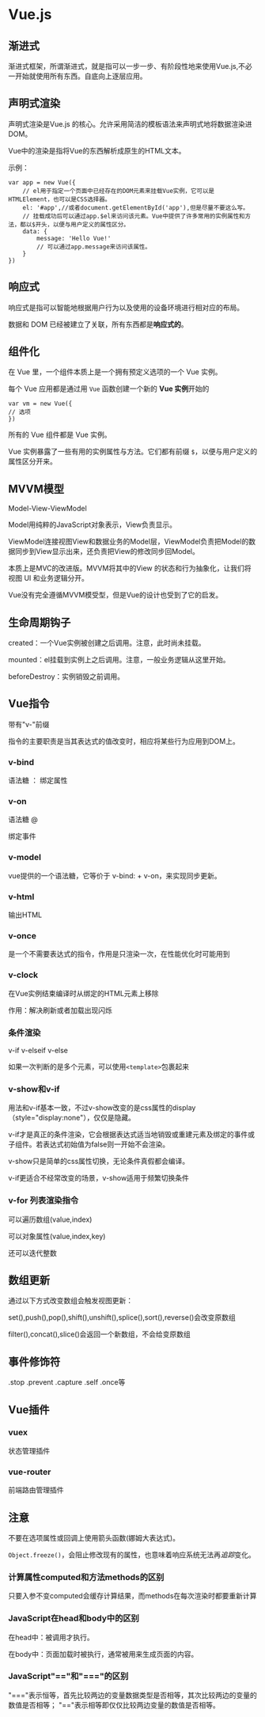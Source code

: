 # Vue.js

## 渐进式

渐进式框架，所谓渐进式，就是指可以一步一步、有阶段性地来使用Vue.js,不必一开始就使用所有东西。自底向上逐层应用。

## 声明式渲染

声明式渲染是Vue.js 的核心。允许采用简洁的模板语法来声明式地将数据渲染进 DOM。

Vue中的渲染是指将Vue的东西解析成原生的HTML文本。

示例：

```
var app = new Vue({
    // el用于指定一个页面中已经存在的DOM元素来挂载Vue实例，它可以是HTMLElement，也可以是CSS选择器。
    el: '#app',//或者document.getElementById('app'),但是尽量不要这么写。
    // 挂载成功后可以通过app.$el来访问该元素。Vue中提供了许多常用的实例属性和方法，都以$开头，以便与用户定义的属性区分。
    data: {
        message: 'Hello Vue!'
        // 可以通过app.message来访问该属性。
    }
})
```

## 响应式

响应式是指可以智能地根据用户行为以及使用的设备环境进行相对应的布局。

数据和 DOM 已经被建立了关联，所有东西都是**响应式的**。

## 组件化

在 Vue 里，一个组件本质上是一个拥有预定义选项的一个 Vue 实例。

每个 Vue 应用都是通过用 `Vue` 函数创建一个新的 **Vue 实例**开始的
```
var vm = new Vue({
// 选项
})
```

所有的 Vue 组件都是 Vue 实例。

Vue 实例暴露了一些有用的实例属性与方法。它们都有前缀 `$`，以便与用户定义的属性区分开来。

## MVVM模型

Model-View-ViewModel

Model用纯粹的JavaScript对象表示，View负责显示。

ViewModel连接视图View和数据业务的Model层，ViewModel负责把Model的数据同步到View显示出来，还负责把View的修改同步回Model。

本质上是MVC的改进版。MVVM将其中的View 的状态和行为抽象化，让我们将视图 UI 和业务逻辑分开。

Vue没有完全遵循MVVM模受型，但是Vue的设计也受到了它的启发。

## 生命周期钩子

created：一个Vue实例被创建之后调用。注意，此时尚未挂载。

mounted：el挂载到实例上之后调用。注意，一般业务逻辑从这里开始。

beforeDestroy：实例销毁之前调用。

## Vue指令

带有"v-"前缀

指令的主要职责是当其表达式的值改变时，相应将某些行为应用到DOM上。

### v-bind

语法糖  ：
绑定属性

### v-on

语法糖  @

绑定事件

### v-model

vue提供的一个语法糖，它等价于 v-bind: + v-on，来实现同步更新。

### v-html

输出HTML

### v-once

是一个不需要表达式的指令，作用是只渲染一次，在性能优化时可能用到

### v-clock

在Vue实例结束编译时从绑定的HTML元素上移除

作用：解决刷新或者加载出现闪烁

### 条件渲染

v-if v-elseif v-else

如果一次判断的是多个元素，可以使用`<template>`包裹起来

### v-show和v-if

用法和v-if基本一致，不过v-show改变的是css属性的display（style="display:none"），仅仅是隐藏。

v-if才是真正的条件渲染，它会根据表达式适当地销毁或重建元素及绑定的事件或子组件。若表达式初始值为false则一开始不会渲染。

v-show只是简单的css属性切换，无论条件真假都会编译。

v-if更适合不经常改变的场景，v-show适用于频繁切换条件

### v-for 列表渲染指令

可以遍历数组(value,index)

可以对象属性(value,index,key)

还可以迭代整数

## 数组更新

通过以下方式改变数组会触发视图更新：

set(),push(),pop(),shift(),unshift(),splice(),sort(),reverse()会改变原数组

filter(),concat(),slice()会返回一个新数组，不会给变原数组

## 事件修饰符

.stop  .prevent  .capture  .self  .once等

## Vue插件

### vuex

状态管理插件

### vue-router

前端路由管理插件



## 注意

不要在选项属性或回调上使用箭头函数(娜姆大表达式)。

`Object.freeze()`，会阻止修改现有的属性，也意味着响应系统无法再*追踪*变化。

### 计算属性computed和方法methods的区别

只要入参不变computed会缓存计算结果，而methods在每次渲染时都要重新计算

### JavaScript在head和body中的区别

在head中：被调用才执行。

在body中：页面加载时被执行，通常被用来生成页面的内容。

### JavaScript"=="和"==="的区别

"==="表示恒等，首先比较两边的变量数据类型是否相等，其次比较两边的变量的数值是否相等；
"=="表示相等即仅仅比较两边变量的数值是否相等。